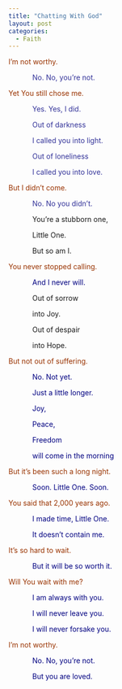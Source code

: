 ```yaml
---
title: "Chatting With God"
layout: post
categories: 
  - Faith
---
```

<p><span style="color: #993300;">I&rsquo;m not worthy.</span></p>
<p>&nbsp;&nbsp;&nbsp;&nbsp;&nbsp;&nbsp;&nbsp;&nbsp;&nbsp;&nbsp;&nbsp; <span style="color: #333399;">No. No, you&rsquo;re not.</span></p>
<p><span style="color: #993300;">Yet You still chose me.</span></p>
<p>&nbsp;&nbsp;&nbsp;&nbsp;&nbsp;&nbsp;&nbsp;&nbsp;&nbsp;&nbsp;&nbsp; <span style="color: #333399;">Yes. Yes, I did.</span></p>
<p><span style="color: #333399;">&nbsp;&nbsp;&nbsp;&nbsp;&nbsp;&nbsp;&nbsp;&nbsp;&nbsp;&nbsp;&nbsp; Out of darkness</span></p>
<p><span style="color: #333399;">&nbsp;&nbsp;&nbsp;&nbsp;&nbsp;&nbsp;&nbsp;&nbsp;&nbsp;&nbsp;&nbsp; I called you into light.</span></p>
<p><span style="color: #333399;">&nbsp;&nbsp;&nbsp;&nbsp;&nbsp;&nbsp;&nbsp;&nbsp;&nbsp;&nbsp;&nbsp; Out of loneliness</span></p>
<p><span style="color: #333399;">&nbsp;&nbsp;&nbsp;&nbsp;&nbsp;&nbsp;&nbsp;&nbsp;&nbsp;&nbsp;&nbsp; I called you into love.</span></p>
<p><span style="color: #993300;">But I didn&rsquo;t come.</span></p>
<p>&nbsp;&nbsp;&nbsp;&nbsp;&nbsp;&nbsp;&nbsp;&nbsp;&nbsp;&nbsp;&nbsp; <span style="color: #333399;">No. No you didn&rsquo;t.</span></p>
<p>&nbsp;&nbsp;&nbsp;&nbsp;&nbsp;&nbsp;&nbsp;&nbsp;&nbsp;&nbsp;&nbsp; You&rsquo;re a stubborn one,</p>
<p>&nbsp;&nbsp;&nbsp;&nbsp;&nbsp;&nbsp;&nbsp;&nbsp;&nbsp;&nbsp;&nbsp; Little One.</p>
<p>&nbsp;&nbsp;&nbsp;&nbsp;&nbsp;&nbsp;&nbsp;&nbsp;&nbsp;&nbsp;&nbsp; But so am I.</p>
<p><span style="color: #993300;">You never stopped calling.</span></p>
<p>&nbsp;&nbsp;&nbsp;&nbsp;&nbsp;&nbsp;&nbsp;&nbsp;&nbsp;&nbsp;&nbsp; <span style="color: #000080;">And I never will.</span></p>
<p>&nbsp;&nbsp;&nbsp;&nbsp;&nbsp;&nbsp;&nbsp;&nbsp;&nbsp;&nbsp;&nbsp; Out of sorrow</p>
<p>&nbsp; &nbsp; &nbsp; &nbsp; &nbsp; &nbsp; into Joy.</p>
<p>&nbsp;&nbsp;&nbsp;&nbsp;&nbsp;&nbsp;&nbsp;&nbsp;&nbsp;&nbsp;&nbsp; Out of despair</p>
<p>&nbsp; &nbsp; &nbsp; &nbsp; &nbsp; &nbsp; into Hope.</p>
<p><span style="color: #993300;">But not out of suffering.</span></p>
<p>&nbsp;&nbsp;&nbsp;&nbsp;&nbsp;&nbsp;&nbsp;&nbsp;&nbsp;&nbsp;&nbsp; <span style="color: #000080;">No. Not yet.</span></p>
<p><span style="color: #000080;">&nbsp;&nbsp;&nbsp;&nbsp;&nbsp;&nbsp;&nbsp;&nbsp;&nbsp;&nbsp;&nbsp; Just a little longer.</span></p>
<p><span style="color: #000080;">&nbsp;&nbsp;&nbsp;&nbsp;&nbsp;&nbsp;&nbsp;&nbsp;&nbsp;&nbsp;&nbsp; Joy,</span></p>
<p><span style="color: #000080;">&nbsp;&nbsp;&nbsp;&nbsp;&nbsp;&nbsp;&nbsp;&nbsp;&nbsp;&nbsp;&nbsp; Peace,</span></p>
<p><span style="color: #000080;">&nbsp;&nbsp;&nbsp;&nbsp;&nbsp;&nbsp;&nbsp;&nbsp;&nbsp;&nbsp;&nbsp; Freedom</span></p>
<p><span style="color: #000080;">&nbsp; &nbsp; &nbsp; &nbsp; &nbsp; &nbsp; will come in the morning</span></p>
<p><span style="color: #993300;">But it&rsquo;s been such a long night.</span></p>
<p>&nbsp;&nbsp;&nbsp;&nbsp;&nbsp;&nbsp;&nbsp;&nbsp;&nbsp;&nbsp;&nbsp;<span style="color: #000080;"> Soon. Little One. Soon.</span></p>
<p><span style="color: #993300;">You said that 2,000 years ago.</span></p>
<p>&nbsp;&nbsp;&nbsp;&nbsp;&nbsp;&nbsp;&nbsp;&nbsp;&nbsp;&nbsp;<span style="color: #000080;">&nbsp; I made time, Little One.</span></p>
<p><span style="color: #000080;">&nbsp;&nbsp;&nbsp;&nbsp;&nbsp;&nbsp;&nbsp;&nbsp;&nbsp;&nbsp;&nbsp; It doesn&rsquo;t contain me.</span></p>
<p><span style="color: #993300;">It&rsquo;s so hard to wait.</span></p>
<p>&nbsp;&nbsp;&nbsp;&nbsp;&nbsp;&nbsp;&nbsp;&nbsp;&nbsp;&nbsp;&nbsp; <span style="color: #000080;">But it will be so worth it.</span></p>
<p><span style="color: #993300;">Will You wait with me?</span></p>
<p>&nbsp;&nbsp;&nbsp;&nbsp;&nbsp;&nbsp;&nbsp;&nbsp;&nbsp;&nbsp;&nbsp; <span style="color: #000080;">I am always with you.</span></p>
<p><span style="color: #000080;">&nbsp;&nbsp;&nbsp;&nbsp;&nbsp;&nbsp;&nbsp;&nbsp;&nbsp;&nbsp;&nbsp; I will never leave you.</span></p>
<p><span style="color: #000080;">&nbsp; &nbsp; &nbsp; &nbsp; &nbsp; &nbsp; I will never forsake you.</span></p>
<p><span style="color: #993300;">I&rsquo;m not worthy.</span></p>
<p>&nbsp;&nbsp;&nbsp;&nbsp;&nbsp;&nbsp;&nbsp;&nbsp;&nbsp;&nbsp;&nbsp;<span style="color: #000080;"> No. No, you&rsquo;re not.</span></p>
<p><span style="color: #000080;">&nbsp;&nbsp;&nbsp;&nbsp;&nbsp;&nbsp;&nbsp;&nbsp;&nbsp;&nbsp;&nbsp; But you are loved.</span></p>
